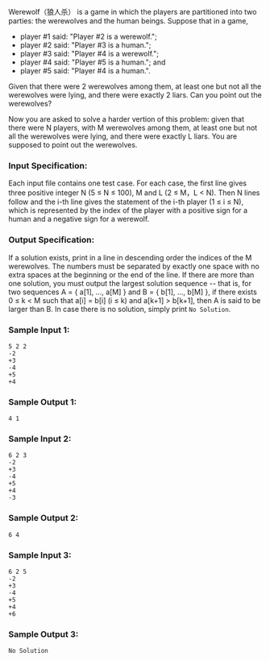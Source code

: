<!-- Title
Werewolf (35)
-->
Werewolf（狼人杀） is a game in which the players are partitioned into two parties:
the werewolves and the human beings. Suppose that in a game,

  * player #1 said: "Player #2 is a werewolf.";
  * player #2 said: "Player #3 is a human.";
  * player #3 said: "Player #4 is a werewolf.";
  * player #4 said: "Player #5 is a human."; and
  * player #5 said: "Player #4 is a human.".

Given that there were 2 werewolves among them, at least one but not all the
werewolves were lying, and there were exactly 2 liars. Can you point out the
werewolves?

Now you are asked to solve a harder vertion of this problem: given that there
were N players, with M werewolves among them, at least one but not all the
werewolves were lying, and there were exactly L liars. You are supposed to
point out the werewolves.

### Input Specification:

Each input file contains one test case. For each case, the first line gives
three positive integer N (5 $\le$ N $\le$ 100), M and L (2 $\le$ M，L $<$ N).
Then N lines follow and the i-th line gives the statement of the i-th player
(1 $\le$ i $\le$ N), which is represented by the index of the player with a
positive sign for a human and a negative sign for a werewolf.

### Output Specification:

If a solution exists, print in a line in descending order the indices of the M
werewolves. The numbers must be separated by exactly one space with no extra
spaces at the beginning or the end of the line. If there are more than one
solution, you must output the largest solution sequence -- that is, for two
sequences A = { a[1], ..., a[M] } and B = { b[1], ..., b[M] }, if there exists
0 $\le$ k $<$ M such that a[i] = b[i] (i $\le$ k) and a[k+1] $>$ b[k+1], then
A is said to be larger than B. In case there is no solution, simply print `No
Solution`.

### Sample Input 1:

```
5 2 2
-2
+3
-4
+5
+4
```

### Sample Output 1:

```
4 1
```

### Sample Input 2:

```
6 2 3
-2
+3
-4
+5
+4
-3
```

### Sample Output 2:

```
6 4
```

### Sample Input 3:

```
6 2 5
-2
+3
-4
+5
+4
+6
```

### Sample Output 3:

```
No Solution
```
